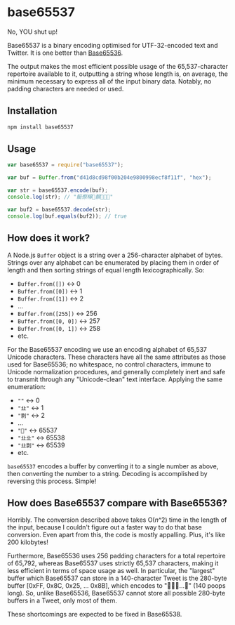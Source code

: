 # base65537

No, YOU shut up!

Base65537 is a binary encoding optimised for UTF-32-encoded text and Twitter. It is one better than [Base65536](https://github.com/ferno/base65536).

The output makes the most efficient possible usage of the 65,537-character repertoire available to it, outputting a string whose length is, on average, the minimum necessary to express all of the input binary data. Notably, no padding characters are needed or used.

## Installation

```bash
npm install base65537
```

## Usage

```js
var base65537 = require("base65537");

var buf = Buffer.from("d41d8cd98f00b204e9800998ecf8f11f", "hex");

var str = base65537.encode(buf); 
console.log(str); // "䯕傺檸𥴏髌𡎱𦸜💩"

var buf2 = base65537.decode(str);
console.log(buf.equals(buf2)); // true
```

## How does it work?

A Node.js `Buffer` object is a string over a 256-character alphabet of bytes. Strings over any alphabet can be enumerated by placing them in order of length and then sorting strings of equal length lexicographically. So:

* `Buffer.from([])` ↔ 0
* `Buffer.from([0])` ↔ 1
* `Buffer.from([1])` ↔ 2
* ...
* `Buffer.from([255])` ↔ 256
* `Buffer.from([0, 0])` ↔ 257
* `Buffer.from([0, 1])` ↔ 258
* etc.

For the Base65537 encoding we use an encoding alphabet of 65,537 Unicode characters. These characters have all the same attributes as those used for Base65536; no whitespace, no control characters, immune to Unicode normalization procedures, and generally completely inert and safe to transmit through any "Unicode-clean" text interface. Applying the same enumeration:

* `""` ↔ 0
* `"㐀"` ↔ 1
* `"㔀"` ↔ 2
* ...
* `"💩"` ↔ 65537
* `"㐀㐀"` ↔ 65538
* `"㐀㔀"` ↔ 65539
* etc.

`base65537` encodes a buffer by converting it to a single number as above, then converting the number to a string. Decoding is accomplished by reversing this process. Simple!

## How does Base65537 compare with Base65536?

Horribly. The conversion described above takes O(*n*^2) time in the length of the input, because I couldn't figure out a faster way to do that base conversion. Even apart from this, the code is mostly appalling. Plus, it's like 200 kilobytes!

Furthermore, Base65536 uses 256 padding characters for a total repertoire of 65,792, whereas Base65537 uses strictly 65,537 characters, making it less efficient in terms of space usage as well. In particular, the "largest" buffer which Base65537 can store in a 140-character Tweet is the 280-byte buffer [0xFF, 0x8C, 0x25, ... 0x8B], which encodes to "💩💩💩...💩" (140 poops long). So, unlike Base65536, Base65537 cannot store all possible 280-byte buffers in a Tweet, only most of them.

These shortcomings are expected to be fixed in Base65538.
